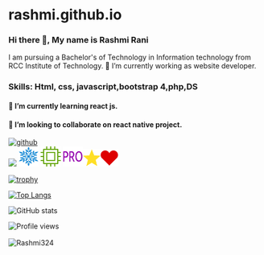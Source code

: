 # rashmi.github.io
### Hi there 👋, My name is Rashmi Rani
I am pursuing a Bachelor's of Technology in Information technology from RCC Institute of Technology.
🔭 I’m currently working as website developer.
### Skills: Html, css, javascript,bootstrap 4,php,DS 
#### 🌱 I’m currently learning react js.
#### 👯 I’m looking to collaborate on react native project.
[<img src='https://cdn.jsdelivr.net/npm/simple-icons@3.0.1/icons/github.svg' alt='github' height='40'>](https://github.com/Rashmi324)  
<img src="https://github-readme-stats.vercel.app/api?username=Rashmi324&&show_icons=true&title_color=ffffff&icon_color=bb2acf&text_color=daf7dc&bg_color=151515">
<a href='https://archiveprogram.github.com/'><img src='https://raw.githubusercontent.com/acervenky/animated-github-badges/master/assets/acbadge.gif' width='40' height='40'></a> <a href='https://docs.github.com/en/developers'><img src='https://raw.githubusercontent.com/acervenky/animated-github-badges/master/assets/devbadge.gif' width='40' height='40'></a> <a href='https://github.com/pricing'><img src='https://raw.githubusercontent.com/acervenky/animated-github-badges/master/assets/pro.gif' width='40' height='40'></a><a href='https://stars.github.com/'><img src='https://raw.githubusercontent.com/acervenky/animated-github-badges/master/assets/starbadge.gif' width='35' height='35'></a><a href='https://docs.github.com/en/github/supporting-the-open-source-community-with-github-sponsors'><img src='https://raw.githubusercontent.com/acervenky/animated-github-badges/master/assets/sponsorbadge.gif' width='35' height='35'></a>

[![trophy](https://github-profile-trophy.vercel.app/?username=Rashmi324)](https://github.com/ryo-ma/github-profile-trophy)

[![Top Langs](https://github-readme-stats.vercel.app/api/top-langs/?username=Rashmi324)](https://github.com/anuraghazra/github-readme-stats)

![GitHub stats](https://github-readme-stats.vercel.app/api?username=Rashmi324&show_icons=true&count_private=true)  

![Profile views](https://gpvc.arturio.dev/Rashmi324)  
<p><img align="center" src="https://github-readme-streak-stats.herokuapp.com/?user=Rashmi324&" alt="Rashmi324" /></p>



